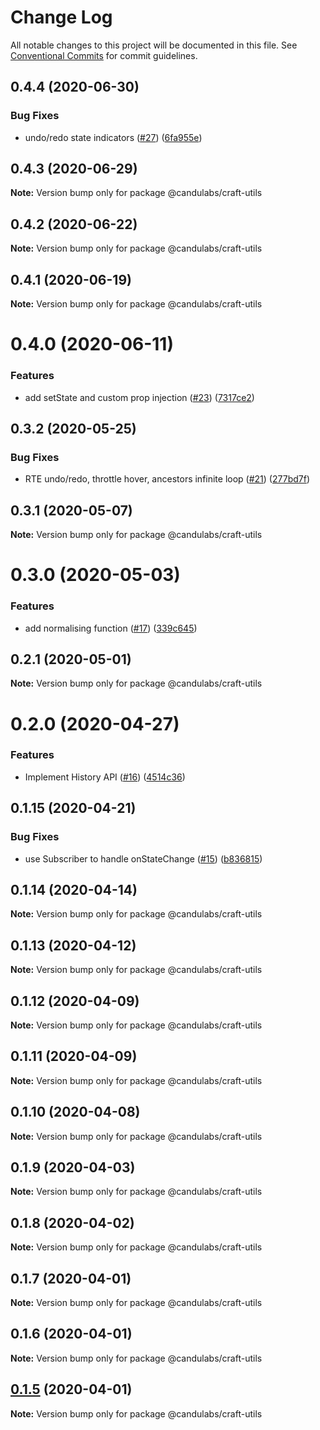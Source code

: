 # Change Log

All notable changes to this project will be documented in this file.
See [Conventional Commits](https://conventionalcommits.org) for commit guidelines.

## 0.4.4 (2020-06-30)


### Bug Fixes

* undo/redo state indicators ([#27](https://github.com/candulabs/craft.js/issues/27)) ([6fa955e](https://github.com/candulabs/craft.js/commit/6fa955e4c80732d01b87e9fcde08a332333a9a48))





## 0.4.3 (2020-06-29)

**Note:** Version bump only for package @candulabs/craft-utils





## 0.4.2 (2020-06-22)

**Note:** Version bump only for package @candulabs/craft-utils





## 0.4.1 (2020-06-19)

**Note:** Version bump only for package @candulabs/craft-utils





# 0.4.0 (2020-06-11)


### Features

* add setState and custom prop injection ([#23](https://github.com/candulabs/craft.js/issues/23)) ([7317ce2](https://github.com/candulabs/craft.js/commit/7317ce27d6d57a5be3cf4fb0573be1fb18d01366))





## 0.3.2 (2020-05-25)


### Bug Fixes

* RTE undo/redo, throttle hover, ancestors infinite loop ([#21](https://github.com/candulabs/craft.js/issues/21)) ([277bd7f](https://github.com/candulabs/craft.js/commit/277bd7f04fd2579c565e051ca239252993198479))





## 0.3.1 (2020-05-07)

**Note:** Version bump only for package @candulabs/craft-utils





# 0.3.0 (2020-05-03)


### Features

* add normalising function ([#17](https://github.com/candulabs/craft.js/issues/17)) ([339c645](https://github.com/candulabs/craft.js/commit/339c6456c9f67432024cdc971155a04c8c8b8777))





## 0.2.1 (2020-05-01)

**Note:** Version bump only for package @candulabs/craft-utils





# 0.2.0 (2020-04-27)


### Features

* Implement History API ([#16](https://github.com/candulabs/craft.js/issues/16)) ([4514c36](https://github.com/candulabs/craft.js/commit/4514c36cfe0037c60af68c0939b0fcc263476a93))





## 0.1.15 (2020-04-21)


### Bug Fixes

* use Subscriber to handle onStateChange ([#15](https://github.com/candulabs/craft.js/issues/15)) ([b836815](https://github.com/candulabs/craft.js/commit/b8368158b8032cfb61e36c344804ce176e3c88f1))





## 0.1.14 (2020-04-14)

**Note:** Version bump only for package @candulabs/craft-utils





## 0.1.13 (2020-04-12)

**Note:** Version bump only for package @candulabs/craft-utils





## 0.1.12 (2020-04-09)

**Note:** Version bump only for package @candulabs/craft-utils





## 0.1.11 (2020-04-09)

**Note:** Version bump only for package @candulabs/craft-utils





## 0.1.10 (2020-04-08)

**Note:** Version bump only for package @candulabs/craft-utils





## 0.1.9 (2020-04-03)

**Note:** Version bump only for package @candulabs/craft-utils





## 0.1.8 (2020-04-02)

**Note:** Version bump only for package @candulabs/craft-utils





## 0.1.7 (2020-04-01)

**Note:** Version bump only for package @candulabs/craft-utils





## 0.1.6 (2020-04-01)

**Note:** Version bump only for package @candulabs/craft-utils





## [0.1.5](https://github.com/candulabs/craft.js/compare/v0.1.0-beta.3...v0.1.5) (2020-04-01)

**Note:** Version bump only for package @candulabs/craft-utils
